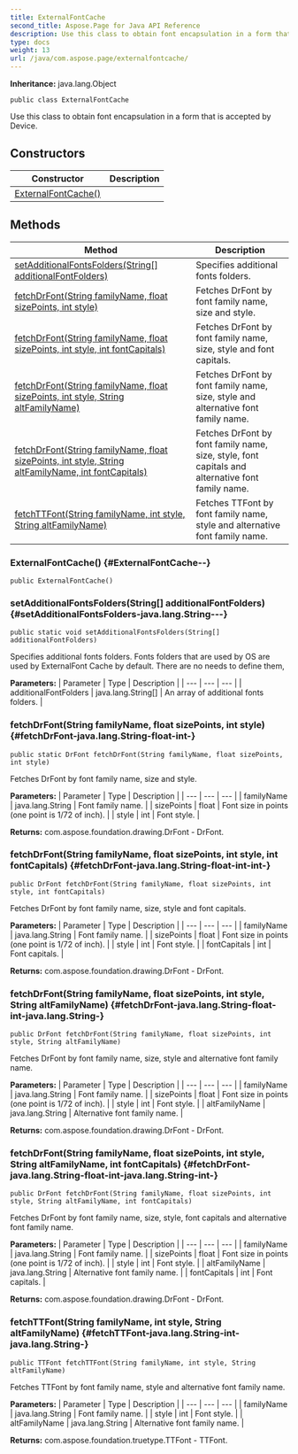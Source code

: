 ```yaml
---
title: ExternalFontCache
second_title: Aspose.Page for Java API Reference
description: Use this class to obtain font encapsulation in a form that is accepted by Device.
type: docs
weight: 13
url: /java/com.aspose.page/externalfontcache/
---
```

**Inheritance:**
java.lang.Object
```
public class ExternalFontCache
```

Use this class to obtain font encapsulation in a form that is accepted by Device.
## Constructors

| Constructor | Description |
| --- | --- |
| [ExternalFontCache()](#ExternalFontCache--) |  |
## Methods

| Method | Description |
| --- | --- |
| [setAdditionalFontsFolders(String[] additionalFontFolders)](#setAdditionalFontsFolders-java.lang.String---) | Specifies additional fonts folders. |
| [fetchDrFont(String familyName, float sizePoints, int style)](#fetchDrFont-java.lang.String-float-int-) | Fetches DrFont by font family name, size and style. |
| [fetchDrFont(String familyName, float sizePoints, int style, int fontCapitals)](#fetchDrFont-java.lang.String-float-int-int-) | Fetches DrFont by font family name, size, style and font capitals. |
| [fetchDrFont(String familyName, float sizePoints, int style, String altFamilyName)](#fetchDrFont-java.lang.String-float-int-java.lang.String-) | Fetches DrFont by font family name, size, style and alternative font family name. |
| [fetchDrFont(String familyName, float sizePoints, int style, String altFamilyName, int fontCapitals)](#fetchDrFont-java.lang.String-float-int-java.lang.String-int-) | Fetches DrFont by font family name, size, style, font capitals and alternative font family name. |
| [fetchTTFont(String familyName, int style, String altFamilyName)](#fetchTTFont-java.lang.String-int-java.lang.String-) | Fetches TTFont by font family name, style and alternative font family name. |
### ExternalFontCache() {#ExternalFontCache--}
```
public ExternalFontCache()
```


### setAdditionalFontsFolders(String[] additionalFontFolders) {#setAdditionalFontsFolders-java.lang.String---}
```
public static void setAdditionalFontsFolders(String[] additionalFontFolders)
```


Specifies additional fonts folders. Fonts folders that are used by OS are used by ExternalFont Cache by default. There are no needs to define them,

**Parameters:**
| Parameter | Type | Description |
| --- | --- | --- |
| additionalFontFolders | java.lang.String[] | An array of additional fonts folders. |

### fetchDrFont(String familyName, float sizePoints, int style) {#fetchDrFont-java.lang.String-float-int-}
```
public static DrFont fetchDrFont(String familyName, float sizePoints, int style)
```


Fetches DrFont by font family name, size and style.

**Parameters:**
| Parameter | Type | Description |
| --- | --- | --- |
| familyName | java.lang.String | Font family name. |
| sizePoints | float | Font size in points (one point is 1/72 of inch). |
| style | int | Font style. |

**Returns:**
com.aspose.foundation.drawing.DrFont - DrFont.
### fetchDrFont(String familyName, float sizePoints, int style, int fontCapitals) {#fetchDrFont-java.lang.String-float-int-int-}
```
public DrFont fetchDrFont(String familyName, float sizePoints, int style, int fontCapitals)
```


Fetches DrFont by font family name, size, style and font capitals.

**Parameters:**
| Parameter | Type | Description |
| --- | --- | --- |
| familyName | java.lang.String | Font family name. |
| sizePoints | float | Font size in points (one point is 1/72 of inch). |
| style | int | Font style. |
| fontCapitals | int | Font capitals. |

**Returns:**
com.aspose.foundation.drawing.DrFont - DrFont.
### fetchDrFont(String familyName, float sizePoints, int style, String altFamilyName) {#fetchDrFont-java.lang.String-float-int-java.lang.String-}
```
public DrFont fetchDrFont(String familyName, float sizePoints, int style, String altFamilyName)
```


Fetches DrFont by font family name, size, style and alternative font family name.

**Parameters:**
| Parameter | Type | Description |
| --- | --- | --- |
| familyName | java.lang.String | Font family name. |
| sizePoints | float | Font size in points (one point is 1/72 of inch). |
| style | int | Font style. |
| altFamilyName | java.lang.String | Alternative font family name. |

**Returns:**
com.aspose.foundation.drawing.DrFont - DrFont.
### fetchDrFont(String familyName, float sizePoints, int style, String altFamilyName, int fontCapitals) {#fetchDrFont-java.lang.String-float-int-java.lang.String-int-}
```
public DrFont fetchDrFont(String familyName, float sizePoints, int style, String altFamilyName, int fontCapitals)
```


Fetches DrFont by font family name, size, style, font capitals and alternative font family name.

**Parameters:**
| Parameter | Type | Description |
| --- | --- | --- |
| familyName | java.lang.String | Font family name. |
| sizePoints | float | Font size in points (one point is 1/72 of inch). |
| style | int | Font style. |
| altFamilyName | java.lang.String | Alternative font family name. |
| fontCapitals | int | Font capitals. |

**Returns:**
com.aspose.foundation.drawing.DrFont - DrFont.
### fetchTTFont(String familyName, int style, String altFamilyName) {#fetchTTFont-java.lang.String-int-java.lang.String-}
```
public TTFont fetchTTFont(String familyName, int style, String altFamilyName)
```


Fetches TTFont by font family name, style and alternative font family name.

**Parameters:**
| Parameter | Type | Description |
| --- | --- | --- |
| familyName | java.lang.String | Font family name. |
| style | int | Font style. |
| altFamilyName | java.lang.String | Alternative font family name. |

**Returns:**
com.aspose.foundation.truetype.TTFont - TTFont.
